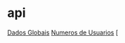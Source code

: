 # api
[Dados Globais](https://raw.githubusercontent.com/jvrabelo/api/main/dados-globais.json)
[Numeros de Usuarios](https://raw.githubusercontent.com/jvrabelo/api/main/numero-usuarios.json)
[

